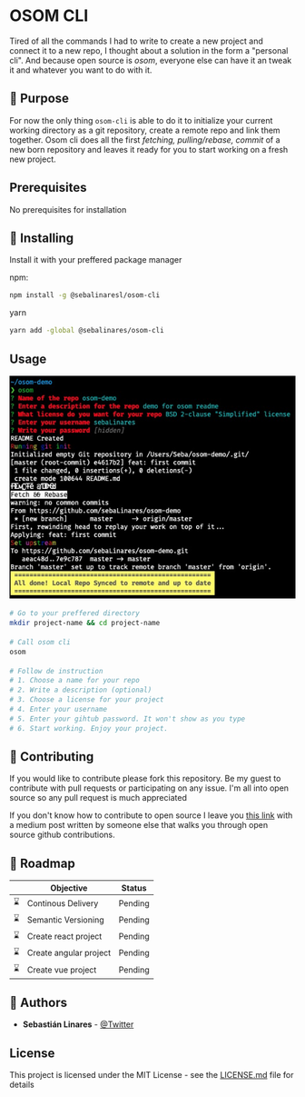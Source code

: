# OSOM CLI

Tired of all the commands I had to write to create a new project and connect it to a new repo, I thought about a solution in the form a "personal cli". And because open source is _osom_, everyone else can have it an tweak it and whatever you want to do with it.

## :dart: Purpose

For now the only thing `osom-cli` is able to do it to initialize your current working directory as a git repository, create a remote repo and link them together. Osom cli does all the first _fetching, pulling/rebase, commit_ of a new born repository and leaves it ready for you to start working on a fresh new project.

## Prerequisites

No prerequisites for installation

## :wrench: Installing

Install it with your preffered package manager

npm:

```bash
npm install -g @sebalinaresl/osom-cli
```

yarn

```bash
yarn add -global @sebalinares/osom-cli
```

## Usage

![osom-cli](https://raw.githubusercontent.com/sebaLinares/screenshots/master/osom-cli/osom-demo.jpg)

```bash
# Go to your preffered directory
mkdir project-name && cd project-name

# Call osom cli
osom

# Follow de instruction
# 1. Choose a name for your repo
# 2. Write a description (optional)
# 3. Choose a license for your project
# 4. Enter your username
# 5. Enter your gihtub password. It won't show as you type
# 6. Start working. Enjoy your project.
```

## :open_hands: Contributing

If you would like to contribute please fork this repository.
Be my guest to contribute with pull requests or participating on any issue. I'm all into open source so any pull request is much appreciated

If you don't know how to contribute to open source I leave you [this link](https://codeburst.io/a-step-by-step-guide-to-making-your-first-github-contribution-5302260a2940) with a medium post written by someone else that walks you through open source github contributions.

## :car: Roadmap

| &nbsp;      | Objective              | Status  |
| ----------- | ---------------------- | ------- |
| :hourglass: | Continous Delivery     | Pending |
| :hourglass: | Semantic Versioning    | Pending |
| :hourglass: | Create react project   | Pending |
| :hourglass: | Create angular project | Pending |
| :hourglass: | Create vue project     | Pending |

## :eyes: Authors

- **Sebastián Linares** - [@Twitter](https://twitter.com/slinaresl)

## License

This project is licensed under the MIT License - see the [LICENSE.md](LICENSE.md) file for details

